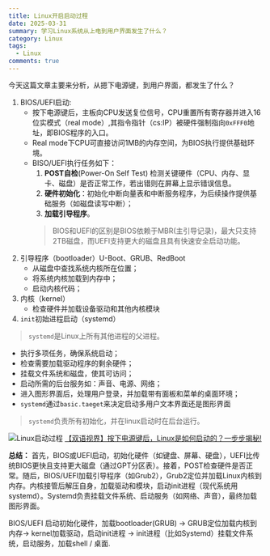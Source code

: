 ```yaml
---
title: Linux开启启动过程
date: 2025-03-31
summary: 学习Linux系统从上电到用户界面发生了什么？
category: Linux
tags:
  - Linux
comments: true
---
```

今天这篇文章主要来分析，从摁下电源键，到用户界面，都发生了什么？

1. BIOS/UEFI启动:
   - 按下电源键后，主板向CPU发送复位信号，CPU重置所有寄存器并进入16位实模式（real mode）,其指令指针（cs:IP）被硬件强制指向`0xFFF0`地址，即BIOS程序的入口。
   - Real mode下CPU可直接访问1MB的内存空间，为BIOS执行提供基础环境。
   - BISO/UEFI执行任务如下：
     1. **POST自检**(Power-On Self Test) 检测关键硬件（CPU、内存、显卡、磁盘）是否正常工作，若出错则在屏幕上显示错误信息。
     2. **硬件初始化**：初始化中断向量表和中断服务程序，为后续操作提供基础服务（如磁盘读写中断）；
     3. **加载引导程序**。 
	 > BIOS和UEFI的区别是BIOS依赖于MBR(主引导记录)，最大只支持2TB磁盘，而UEFI支持更大的磁盘且具有快速安全启动功能。
2. 引导程序（bootloader）U-Boot、GRUB、RedBoot
   - 从磁盘中查找系统内核所在位置；
   - 将系统内核加载到内存中；
   - 启动内核代码；
3. 内核（kernel）
   - 检查硬件并加载设备驱动和其他内核模块
4. `init`初始进程启动（systemd）
>`systemd`是Linux上所有其他进程的父进程。
- 执行多项任务，确保系统启动；
- 检查需要加载驱动程序的剩余硬件；
- 挂载文件系统和磁盘，使其可访问；
- 启动所需的后台服务如：声音、电源、网络；
- 进入图形界面后，处理用户登录，并加载带有面板和菜单的桌面环境；
- `systemd`通过`basic.taeget`来决定启动多用户文本界面还是图形界面
>`systemd`负责所有初始化，并在linux启动时在后台运行。

   ![Linux启动过程](https://github.com/Gengchen1/Gengchen1.github.io/blob/master/src/content/posts/attachments/Pasted%20image%20250313225601.png)
   [【双语视界】按下电源键后，Linux是如何启动的？一步步揭秘!](https://www.bilibili.com/video/BV1fPRuYYECH/?share_source=copy_web&vd_source=aadea25fda118912d01970bc99de2d9b)

**总结：**
首先，BIOS或UEFI启动，初始化硬件（如键盘、屏幕、硬盘），UEFI比传统BIOS更快且支持更大磁盘（通过GPT分区表）。接着，POST检查硬件是否正常。随后，BIOS/UEFI加载引导程序（如Grub2），Grub2定位并加载Linux内核到内存。内核接管后解压自身，加载驱动和模块，启动init进程（现代系统用systemd）。Systemd负责挂载文件系统、启动服务（如网络、声音），最终加载图形界面。

BIOS/UEFI 启动初始化硬件，加载bootloader(GRUB) -> GRUB定位加载内核到内存-> kernel加载驱动，启动init进程 -> init进程（比如Systemd）挂载文件系统，启动服务，加载shell / 桌面.

